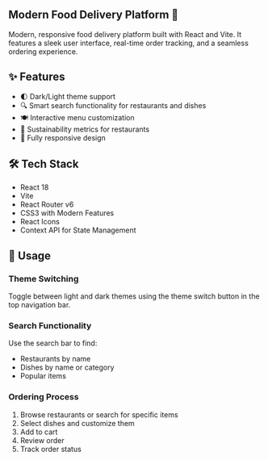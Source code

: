 ## Modern Food Delivery Platform 🍔

Modern, responsive food delivery platform built with React and Vite. It features a sleek user interface, real-time order tracking, and a seamless ordering experience.



## ✨ Features

- 🌓 Dark/Light theme support
- 🔍 Smart search functionality for restaurants and dishes
- 🍽️ Interactive menu customization
- 🌱 Sustainability metrics for restaurants
- 📱 Fully responsive design



## 🛠️ Tech Stack

- React 18
- Vite
- React Router v6
- CSS3 with Modern Features
- React Icons
- Context API for State Management


## 🎯 Usage

### Theme Switching
Toggle between light and dark themes using the theme switch button in the top navigation bar.

### Search Functionality
Use the search bar to find:
- Restaurants by name
- Dishes by name or category
- Popular items

### Ordering Process
1. Browse restaurants or search for specific items
2. Select dishes and customize them
3. Add to cart
4. Review order
6. Track order status
